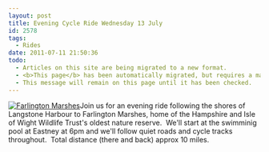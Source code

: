 ```yaml
---
layout: post
title: Evening Cycle Ride Wednesday 13 July
id: 2578
tags:
  - Rides
date: 2011-07-11 21:50:36
todo:
  - Articles on this site are being migrated to a new format.
  - <b>This page</b> has been automatically migrated, but requires a manual check-&amp;-tune to ensure the format and links all work as expected.
  - This message will remain on this page until it has been checked.
---
```


[![](http://www.pompeybug.co.uk/wp-content/uploads/2011/07/Farlington-marshes.bmp "Farlington Marshes")](http://www.pompeybug.co.uk/wp-content/uploads/2011/07/Farlington-marshes.bmp)Join us for an evening ride following the shores of Langstone Harbour to Farlington Marshes, home of the Hampshire and Isle of Wight Wildlife Trust's oldest nature reserve.  We'll start at the swimminig pool at Eastney at 6pm and we'll follow quiet roads and cycle tracks throughout.  Total distance (there and back) approx 10 miles.